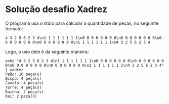 # Solução desafio Xadrez

O programa usa o stdio para calcular a quantidade de peças, no seguinte formato:

```
4 3 2 5 6 2 3 4\n1 1 1 1 1 1 1 1\n0 0 0 0 0 0 0 0\n0 0 0 0 0 0 0 0\n0 0 0 0 0 0 0 0\n0 0 0 0 0 0 0 0\n1 1 1 1 1 1 1 1\n4 3 2 5 6 2 3 4
```

Logo, o uso dele é da seguinte maneira:

```
echo "4 3 2 5 6 2 3 4\n1 1 1 1 1 1 1 1\n0 0 0 0 0 0 0 0\n0 0 0 0 0 0 0 0\n0 0 0 0 0 0 0 0\n0 0 0 0 0 0 0 0\n1 1 1 1 1 1 1 1\n4 3 2 5 6 2 3 4" | xadrez
Peão: 16 peça(s)
Bispo: 4 peça(s)
Cavalo: 4 peça(s)
Torre: 4 peça(s)
Rainha: 2 peça(s)
Rei: 2 peça(s)
```
